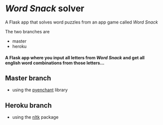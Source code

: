 # _Word Snack_ solver
A Flask app that solves word puzzles from an app game called _Word Snack_

The two branches are
- master
- heroku

#### A Flask app where you input all letters from _Word Snack_ and get all english word combinations from those letters...

## Master branch

- using the [pyenchant](https://pypi.org/project/pyenchant/) library

## Heroku branch

- using the [nltk](https://pypi.org/project/nltk/) package


